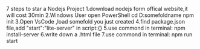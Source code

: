 7 steps to star a Nodejs Project
1.download nodejs form offical website,it will cost 30min
2.Windows User open PowerShell
  cd D:somefoldname
  npm init
3.Open VsCode ,load somefold you just created
4.find package.json file,add "start":"lite-server" in script:{} 
5.use commond in terminal: npm install-server
6.write down a .html file
7.use commond in terminal: npm run start
